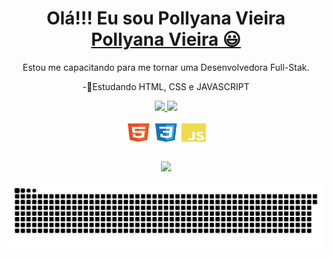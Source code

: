 <div>
  
  <h1 align="center">
    Olá!!! Eu sou Pollyana Vieira 
    <a href="https://www.linkedin.com/in/pollyana-souza-vieira-12b09b237/">Pollyana Vieira 😃️</a>
  </h1>
  
  <p align="center">
    Estou me capacitando para me tornar uma Desenvolvedora Full-Stak.
  </p>
  <p align="center">
    -🌱Estudando HTML, CSS e JAVASCRIPT
  </p>
  
</div>

<div align="center">
  <a href="https://github.com/pollyanavieira">
    <img height="150em" src="https://github-readme-stats.vercel.app/api?username=pollyanavieira&count_private=true&include_all_commits=true&show_icons=true&theme=dracula&hide_border=false&show_owner=true"/>
    <img height="150em" src="https://github-readme-stats.vercel.app/api/top-langs/?username=pollyanavieira&theme=dracula&hide_border=false&&layout=compact"/>
  </a>
</div>

<div align="center" valign="top"><br>

  <img align="center" alt="HTML" height="30" width="40" src="https://raw.githubusercontent.com/devicons/devicon/master/icons/html5/html5-original.svg">
  <img align="center" alt="CSS" height="30" width="40" src="https://raw.githubusercontent.com/devicons/devicon/master/icons/css3/css3-original.svg">
  <img align="center" alt="Js" height="30" width="40" src="https://raw.githubusercontent.com/devicons/devicon/master/icons/javascript/javascript-plain.svg">

</div><br>

<div align="center">
 
  
  <a href="https://www.linkedin.com/in/pollyana-souza-vieira-12b09b237/" target="_blank"><img src="https://img.shields.io/badge/-LinkedIn-%230077B5?style=for-the-badge&logo=linkedin&logoColor=white" target="_blank"></a> 
  
</div>

![Snake animation](https://github.com/Pollyanavieira/pollyanavieira/blob/output/github-contribution-grid-snake.svg)
